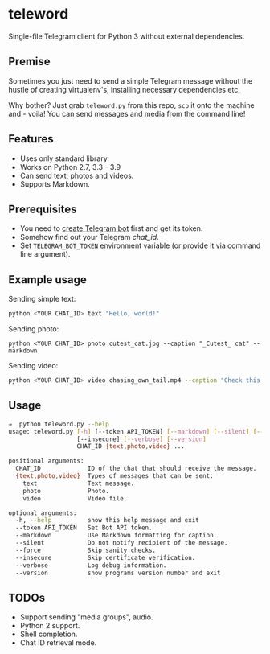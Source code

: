 # teleword

Single-file Telegram client for Python 3 without external dependencies.

## Premise

Sometimes you just need to send a simple Telegram message without the hustle of creating virtualenv's, installing necessary dependencies etc. 

Why bother? Just grab `teleword.py` from this repo, `scp` it onto the machine and - voila! You can send messages and media from the command line!

## Features

* Uses only standard library.
* Works on Python 2.7, 3.3 - 3.9
* Can send text, photos and videos.
* Supports Markdown.

## Prerequisites

* You need to [create Telegram bot](https://core.telegram.org/bots#6-botfather) first and get its token.
* Somehow find out your Telegram *chat_id*.
* Set `TELEGRAM_BOT_TOKEN` environment variable (or provide it via command line argument).

## Example usage

Sending simple text:

```bash
python <YOUR CHAT_ID> text "Hello, world!"
```

Sending photo:

```shell
python <YOUR CHAT_ID> photo cutest_cat.jpg --caption "_Cutest_ cat" --markdown
```

Sending video:

```bash
python <YOUR CHAT_ID> video chasing_own_tail.mp4 --caption "Check this out" --streaming
```



## Usage

```bash
⇒  python teleword.py --help
usage: teleword.py [-h] [--token API_TOKEN] [--markdown] [--silent] [--force]
                   [--insecure] [--verbose] [--version]
                   CHAT_ID {text,photo,video} ...

positional arguments:
  CHAT_ID             ID of the chat that should receive the message.
  {text,photo,video}  Types of messages that can be sent:
    text              Text message.
    photo             Photo.
    video             Video file.

optional arguments:
  -h, --help          show this help message and exit
  --token API_TOKEN   Set Bot API token.
  --markdown          Use Markdown formatting for caption.
  --silent            Do not notify recipient of the message.
  --force             Skip sanity checks.
  --insecure          Skip certificate verification.
  --verbose           Log debug information.
  --version           show programs version number and exit
```



## TODOs

* Support sending "media groups", audio.
* Python 2 support.
* Shell completion.
* Chat ID retrieval mode.

